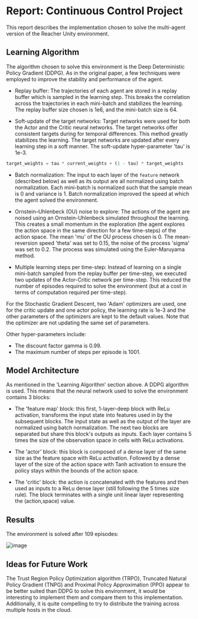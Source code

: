# Report: Continuous Control Project

This report describes the implementation chosen to solve the multi-agent version of the Reacher Unity environment.

## Learning Algorithm

The algorithm chosen to solve this environment is the Deep Deterministic Policy Gradient (DDPG). As in the original
paper, a few techniques were employed to improve the stability and performance of the agent.

- Replay buffer:
  The trajectories of each agent are stored in a replay buffer which is sampled in the learning step. This breaks the
  correlation across the trajectories in each mini-batch and stabilizes the learning. The replay buffer size chosen is
  1e6, and the mini-batch size is 64.

- Soft-update of the target networks:
  Target networks were used for both the Actor and the Critic neural networks. The target networks offer consistent
  targets during for temporal differences. This method greatly stabilizes the learning. The target networks are updated
  after every learning step in a soft manner. The soft-update hyper-parameter 'tau' is 1e-3.

```python
target_weights = tau * current_weights + (1 - tau) * target_weights 
```

- Batch normalization:
  The input to each layer of the `feature` network (described below) as well as its output are all normalized using
  batch normalization. Each mini-batch is normalized such that the sample mean is 0 and variance is 1. Batch
  normalization improved the speed at which the agent solved the environment.

- Ornstein–Uhlenbeck (OU) noise to explore:
  The actions of the agent are noised using an Ornstein-Uhlenbeck simulated throughout the learning. This creates a
  small momentum in the exploration (the agent explores the action space in the same direction for a few time-steps) of
  the action space. The mean 'mu' of the OU process chosen is 0. The mean-reversion speed 'theta' was set to 0.15, the
  noise of the process 'sigma' was set to 0.2. The process was simulated using the Euler-Maruyama method.

- Multiple learning steps per time-step:
  Instead of learning on a single mini-batch sampled from the replay buffer per time-step, we executed two updates of
  the Actor-Critic network per time-step. This reduced the number of episodes required to solve the environment (but at
  a cost in terms of computation required per time-step).

For the Stochastic Gradient Descent, two 'Adam' optimizers are used, one for the critic update and one actor policy, the
learning rate is 1e-3 and the other parameters of the optimizers are kept to the default values. Note that the optimizer
are not updating the same set of parameters.

Other hyper-parameters include:

- The discount factor gamma is 0.99.
- The maximum number of steps per episode is 1001.

## Model Architecture

As mentioned in the 'Learning Algorithm' section above. A DDPG algorithm is used. This means that the neural network
used to solve the environment contains 3 blocks:

- The 'feature map' block: this first, 1-layer-deep block with ReLu activation, transforms the input state into features
  used in by the subsequent blocks. The input state as well as the output of the layer are normalized using batch
  normalization. The next two blocks are separated but share this block's outputs as inputs. Each layer contains 5 times
  the size of the observation space in cells with ReLu activations.

- The 'actor' block: this block is composed of a dense layer of the same size as the feature space with ReLu activation.
  Followed by a dense layer of the size of the action space with Tanh activation to ensure the policy stays within the
  bounds of the action space.

- The 'critic' block: the action is concatenated with the features and then used as inputs to a ReLu dense layer (still
  following the 5 times size rule). The block terminates with a single unit linear layer representing the (action,space)
  value.

## Results

The environment is solved after 109 episodes:

![image](https://user-images.githubusercontent.com/5805228/121542424-0a817880-ca00-11eb-99cc-96c821b436fb.png)

## Ideas for Future Work

The Trust Region Policy Optimization algorithm (TRPO), Truncated Natural Policy Gradient (TNPG) and Proximal Policy
Approximation (PPO) appear to be better suited than DDPG to solve this environment, it would be interesting to implement
them and compare them to this implementation. Additionally, it is quite compelling to try to distribute the training
across multiple hosts in the cloud. 
